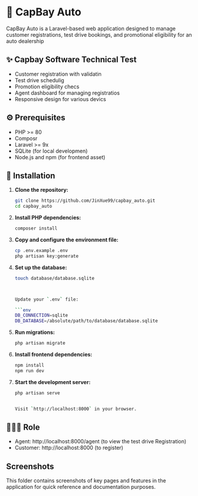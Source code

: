 # 🚗 CapBay Auto
CapBay Auto is a Laravel-based web application designed to manage customer registrations, test drive bookings, and promotional eligibility for an auto dealership

## ✨ Capbay Software Technical Test

 - Customer registration with validatin
 - Test drive schedulig
 - Promotion eligibility checs
 - Agent dashboard for managing registratios
 - Responsive design for various devics

## ⚙️ Prerequisites

 - PHP >= 80
 - Composr
 - Laravel >= 9x
 - SQLite (for local developmen)
 - Node.js and npm (for frontend asset)

## 🚀 Installation

1. **Clone the repository:**

   ```bash
   git clone https://github.com/JinXue99/capbay_auto.git
   cd capbay_auto
   

2. **Install PHP dependencies:**

   ```bash
   composer install
   

3. **Copy and configure the environment file:**

   ```bash
   cp .env.example .env
   php artisan key:generate
   

4. **Set up the database:**

   ```bash
   touch database/database.sqlite
   


   Update your `.env` file:

   ```env
   DB_CONNECTION=sqlite
   DB_DATABASE=/absolute/path/to/database/database.sqlite
   

5. **Run migrations:**

   ```bash
   php artisan migrate
   

6. **Install frontend dependencies:**

   ```bash
   npm install
   npm run dev
   

7. **Start the development server:**

   ```bash
   php artisan serve
   

   Visit `http://localhost:8000` in your browser.

## 👨🏻‍💻 Role
- Agent: http://localhost:8000/agent (to view the test drive Registration)
- Customer: http://localhost:8000 (to register)

## Screenshots
This folder contains screenshots of key pages and features in the application for quick reference and documentation purposes.
